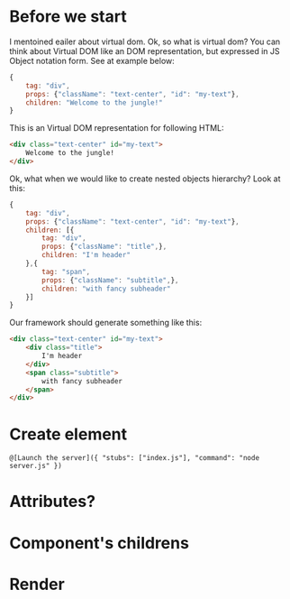 # Before we start
I mentoined eailer about virtual dom. Ok, so what is virtual dom? You can think about Virtual DOM like an DOM representation, but expressed in JS Object notation form. See at example below:

```javascript
{
    tag: "div",
    props: {"className": "text-center", "id": "my-text"},
    children: "Welcome to the jungle!"
}
```

This is an Virtual DOM representation for following HTML:

```HTML
<div class="text-center" id="my-text">
    Welcome to the jungle!
</div>
```

Ok, what when we would like to create nested objects hierarchy? Look at this:

```javascript
{
    tag: "div",
    props: {"className": "text-center", "id": "my-text"},
    children: [{
        tag: "div",
        props: {"className": "title",},
        children: "I'm header"
    },{
        tag: "span",
        props: {"className": "subtitle",},
        children: "with fancy subheader"
    }]
}
```

Our framework should generate something like this:

```HTML
<div class="text-center" id="my-text">
    <div class="title">
        I'm header
    </div>
    <span class="subtitle">
        with fancy subheader
    </span>
</div>
```

# Create element
```
@[Launch the server]({ "stubs": ["index.js"], "command": "node server.js" })
```
# Attributes?

# Component's childrens

# Render